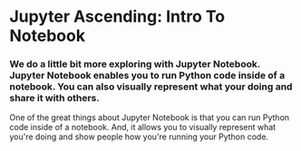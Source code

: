 # Jupyter Ascending: Intro To Notebook

### We do a little bit more exploring with Jupyter Notebook. Jupyter Notebook enables you to run Python code inside of a notebook. You can also visually represent what your doing and share it with others.

One of the great things about Jupyter Notebook is that you can run Python code inside of a notebook. And, it allows you to visually represent what you're doing and show people how you're running your Python code. 